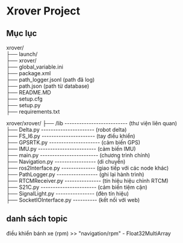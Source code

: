 # Xrover Project

## Mục lục

xrover/  
├── launch/  
├── xrover/  
├── global_variable.ini  
├── package.xml  
├── path_logger.jsonl (path đã log)  
├── path.json (path từ database)  
├── README.MD  
├── setup.cfg  
├── setup.py  
├── requirements.txt  
 
xrover/xrover/ 
├── /lib -------------------------- (thư viện liên quan)  
├── Delta.py ---------------------- (robot delta)  
├── FS_I6.py ---------------------- (tay điều khiển)  
├── GPSRTK.py --------------------- (cảm biến GPS)  
├── IMU.py ------------------------ (cảm biến IMU)  
├── main.py ------------------------ (chương trình chính)  
├── Navigation.py ----------------- (di chuyển)  
├── ros2Interface.py -------------- (giao tiếp với các node khác)  
├── PathLogger.py ----------------- (ghi lại hành trình)  
├── RTCMReceiver.py --------------- (tín hiệu hiệu chỉnh RTCM)  
├── S21C.py ----------------------- (cảm biến tiệm cận)  
├── SignalLight.py ---------------- (đèn tín hiệu)  
├── SocketIOInterface.py ---------- (kết nối với web)  
  

## danh sách topic
điều khiển bánh xe (rpm) >> "navigation/rpm" - Float32MultiArray


